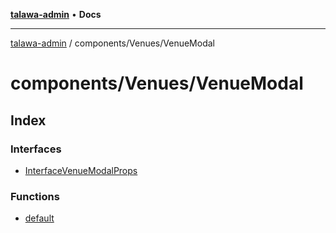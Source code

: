 [**talawa-admin**](../../../README.md) • **Docs**

***

[talawa-admin](../../../modules.md) / components/Venues/VenueModal

# components/Venues/VenueModal

## Index

### Interfaces

- [InterfaceVenueModalProps](interfaces/InterfaceVenueModalProps.md)

### Functions

- [default](functions/default.md)

